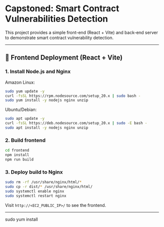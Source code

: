 # Capstoned: Smart Contract Vulnerabilities Detection

This project provides a simple front-end (React + Vite) and back-end server to demonstrate smart contract vulnerability detection.

---

## 🚀 Frontend Deployment (React + Vite)

### 1. Install Node.js and Nginx

Amazon Linux:

```bash
sudo yum update -y
curl -fsSL https://rpm.nodesource.com/setup_20.x | sudo bash -
sudo yum install -y nodejs nginx unzip
```

Ubuntu/Debian:

```bash
sudo apt update -y
curl -fsSL https://deb.nodesource.com/setup_20.x | sudo -E bash -
sudo apt install -y nodejs nginx unzip
```

### 2. Build frontend

```bash
cd frontend
npm install
npm run build
```

### 3. Deploy build to Nginx

```bash
sudo rm -rf /usr/share/nginx/html/*
sudo cp -r dist/* /usr/share/nginx/html/
sudo systemctl enable nginx
sudo systemctl restart nginx
```

Visit `http://<EC2_PUBLIC_IP>/` to see the frontend.

---

sudo yum install
```
